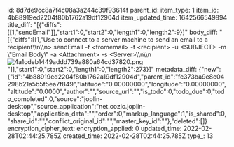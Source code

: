 id: 8d7de9cc8a7f4c08a3a244c39f93614f
parent_id: 
item_type: 1
item_id: 4b88919ed2204f80b1762a19df12904d
item_updated_time: 1642566549894
title_diff: "[{\"diffs\":[[1,\"sendEmail\"]],\"start1\":0,\"start2\":0,\"length1\":0,\"length2\":9}]"
body_diff: "[{\"diffs\":[[1,\"Use to connect to a server machine to send an email to a recipient\\\n\\\n> sendEmail -f &lt;fromemail&gt; -t &lt;recipient&gt; -u &lt;SUBJECT&gt; -m \\\"Email Body\\\" -a &lt;Attachment&gt; -s &lt;Server&gt;\\\n\\\n![4a1cdeb1449addd739a880a64cd37820.png](:/dc3317d9cda848da8889917b747fd6b6)\"]],\"start1\":0,\"start2\":0,\"length1\":0,\"length2\":273}]"
metadata_diff: {"new":{"id":"4b88919ed2204f80b1762a19df12904d","parent_id":"fc373ba9e8c04298b21a5b5f5ea7f849","latitude":"0.00000000","longitude":"0.00000000","altitude":"0.0000","author":"","source_url":"","is_todo":0,"todo_due":0,"todo_completed":0,"source":"joplin-desktop","source_application":"net.cozic.joplin-desktop","application_data":"","order":0,"markup_language":1,"is_shared":0,"share_id":"","conflict_original_id":"","master_key_id":""},"deleted":[]}
encryption_cipher_text: 
encryption_applied: 0
updated_time: 2022-02-28T02:44:25.785Z
created_time: 2022-02-28T02:44:25.785Z
type_: 13
